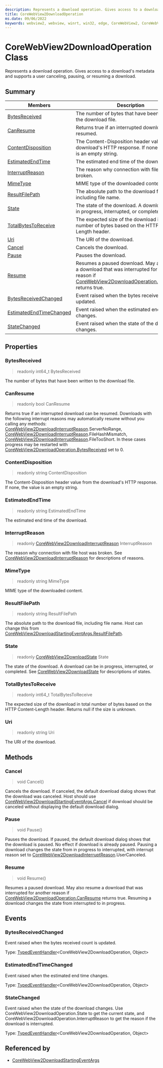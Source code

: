 ```yaml
---
description: Represents a download operation. Gives access to a download's metadata and supports a user canceling, pausing, or resuming a download.
title: CoreWebView2DownloadOperation
ms.date: 09/06/2022
keywords: webview2, webview, winrt, win32, edge, CoreWebView2, CoreWebView2Controller, browser control, edge html, CoreWebView2DownloadOperation
---
```


# CoreWebView2DownloadOperation Class



Represents a download operation. Gives access to a download's metadata and supports a user canceling, pausing, or resuming a download.

## Summary

Members|Description
--|--
[BytesReceived](#bytesreceived) | The number of bytes that have been written to the download file.
[CanResume](#canresume) | Returns true if an interrupted download can be resumed.
[ContentDisposition](#contentdisposition) | The Content-Disposition header value from the download's HTTP response. If none, the value is an empty string.
[EstimatedEndTime](#estimatedendtime) | The estimated end time of the download.
[InterruptReason](#interruptreason) | The reason why connection with file host was broken.
[MimeType](#mimetype) | MIME type of the downloaded content.
[ResultFilePath](#resultfilepath) | The absolute path to the download file, including file name.
[State](#state) | The state of the download. A download can be in progress, interrupted, or completed.
[TotalBytesToReceive](#totalbytestoreceive) | The expected size of the download in total number of bytes based on the HTTP Content-Length header.
[Uri](#uri) | The URI of the download.
[Cancel](#cancel) | Cancels the download.
[Pause](#pause) | Pauses the download.
[Resume](#resume) | Resumes a paused download. May also resume a download that was interrupted for another reason if [CoreWebView2DownloadOperation.CanResume](corewebview2downloadoperation.md#canresume) returns true.
[BytesReceivedChanged](#bytesreceivedchanged) | Event raised when the bytes received count is updated.
[EstimatedEndTimeChanged](#estimatedendtimechanged) | Event raised when the estimated end time changes.
[StateChanged](#statechanged) | Event raised when the state of the download changes.

## Properties

### BytesReceived

> readonly  int64_t BytesReceived

The number of bytes that have been written to the download file.

### CanResume

> readonly  bool CanResume

Returns true if an interrupted download can be resumed.
Downloads with the following interrupt reasons may automatically resume without you calling any methods: [CoreWebView2DownloadInterruptReason](corewebview2downloadinterruptreason.md).ServerNoRange, [CoreWebView2DownloadInterruptReason](corewebview2downloadinterruptreason.md).FileHashMismatch, [CoreWebView2DownloadInterruptReason](corewebview2downloadinterruptreason.md).FileTooShort. In these cases progress may be restarted with [CoreWebView2DownloadOperation.BytesReceived](corewebview2downloadoperation.md#bytesreceived) set to 0.

### ContentDisposition

> readonly  string ContentDisposition

The Content-Disposition header value from the download's HTTP response. If none, the value is an empty string.

### EstimatedEndTime

> readonly  string EstimatedEndTime

The estimated end time of the download.

### InterruptReason

> readonly  [CoreWebView2DownloadInterruptReason](corewebview2downloadinterruptreason.md) InterruptReason

The reason why connection with file host was broken.
See [CoreWebView2DownloadInterruptReason](corewebview2downloadinterruptreason.md) for descriptions of reasons.

### MimeType

> readonly  string MimeType

MIME type of the downloaded content.

### ResultFilePath

> readonly  string ResultFilePath

The absolute path to the download file, including file name.
Host can change this from [CoreWebView2DownloadStartingEventArgs.ResultFilePath](corewebview2downloadstartingeventargs.md#resultfilepath).

### State

> readonly  [CoreWebView2DownloadState](corewebview2downloadstate.md) State

The state of the download. A download can be in progress, interrupted, or completed.
See [CoreWebView2DownloadState](corewebview2downloadstate.md) for descriptions of states.

### TotalBytesToReceive

> readonly  int64_t TotalBytesToReceive

The expected size of the download in total number of bytes based on the HTTP Content-Length header.
Returns null if the size is unknown.

### Uri

> readonly  string Uri

The URI of the download.



## Methods

### Cancel

> void Cancel()

Cancels the download.
If canceled, the default download dialog shows that the download was canceled. Host should use [CoreWebView2DownloadStartingEventArgs.Cancel](corewebview2downloadstartingeventargs.md#cancel) if download should be canceled without displaying the default download dialog.



### Pause

> void Pause()

Pauses the download.
If paused, the default download dialog shows that the download is paused. No effect if download is already paused. Pausing a download changes the state from in progress to interrupted, with interrupt reason set to [CoreWebView2DownloadInterruptReason](corewebview2downloadinterruptreason.md).UserCanceled.



### Resume

> void Resume()

Resumes a paused download. May also resume a download that was interrupted for another reason if [CoreWebView2DownloadOperation.CanResume](corewebview2downloadoperation.md#canresume) returns true.
Resuming a download changes the state from interrupted to in progress.




## Events

### BytesReceivedChanged

Event raised when the bytes received count is updated.

Type: [TypedEventHandler](/uwp/api/Windows.Foundation.TypedEventHandler-2)&lt;CoreWebView2DownloadOperation, Object&gt;

### EstimatedEndTimeChanged

Event raised when the estimated end time changes.

Type: [TypedEventHandler](/uwp/api/Windows.Foundation.TypedEventHandler-2)&lt;CoreWebView2DownloadOperation, Object&gt;

### StateChanged

Event raised when the state of the download changes.
Use CoreWebView2DownloadOperation.State to get the current state, and CoreWebView2DownloadOperation.InterruptReason to get the reason if the download is interrupted.

Type: [TypedEventHandler](/uwp/api/Windows.Foundation.TypedEventHandler-2)&lt;CoreWebView2DownloadOperation, Object&gt;



## Referenced by

- [CoreWebView2DownloadStartingEventArgs](corewebview2downloadstartingeventargs.md)
